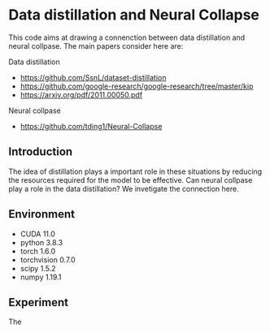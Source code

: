 # Data distillation and Neural Collapse

This code aims at drawing a connenction between data distillation and neural collpase. The main papers consider here are:

Data distillation
- https://github.com/SsnL/dataset-distillation
- https://github.com/google-research/google-research/tree/master/kip
- https://arxiv.org/pdf/2011.00050.pdf

Neural collpase
- https://github.com/tding1/Neural-Collapse

## Introduction
The idea of distillation plays a important role in these situations by reducing the resources required for the model to be effective. Can neural collpase play a role in the data distillation? We invetigate the connection here.

## Environment

- CUDA 11.0
- python 3.8.3
- torch 1.6.0
- torchvision 0.7.0
- scipy 1.5.2
- numpy 1.19.1

## Experiment

The 
